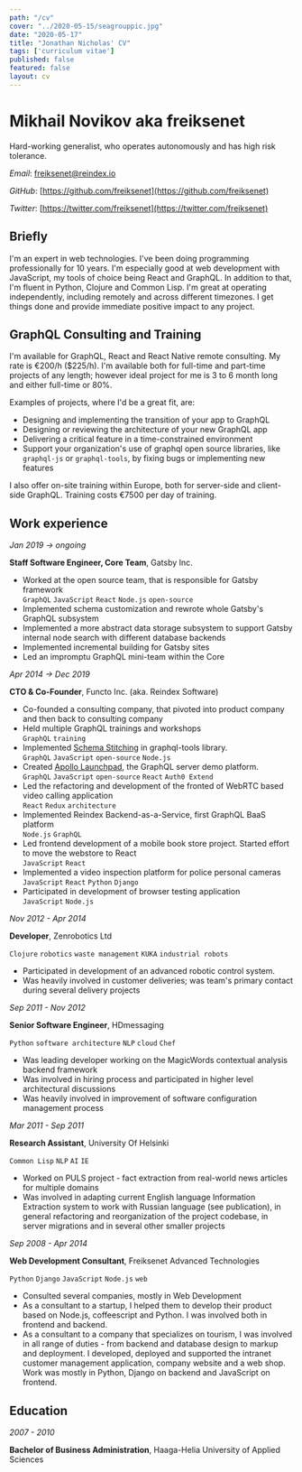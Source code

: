 ```yaml
---
path: "/cv"
cover: "../2020-05-15/seagrouppic.jpg"
date: "2020-05-17"
title: "Jonathan Nicholas' CV"
tags: ['curriculum vitae']
published: false
featured: false
layout: cv
---
```

# Mikhail Novikov aka freiksenet
Hard-working generalist, who operates autonomously and has high risk tolerance.

*Email*: freiksenet@reindex.io

*GitHub*: [https://github.com/freiksenet](https://github.com/freiksenet)

*Twitter*: [https://twitter.com/freiksenet](https://twitter.com/freiksenet)

## Briefly

I'm an expert in web technologies. I've been doing programming professionally for 10 years. I'm especially good at web development with JavaScript, my tools of choice being React and GraphQL. In addition to that, I'm fluent in Python, Clojure and Common Lisp. I'm great at operating independently, including remotely and across different timezones. I get things done and provide immediate positive impact to any project.

## GraphQL Consulting and Training

I'm available for GraphQL, React and React Native remote consulting. My rate is €200/h ($225/h). I'm available both for full-time and part-time projects of any length; however ideal project for me is 3 to 6 month long and either full-time or 80%.

Examples of projects, where I'd be a great fit, are:

* Designing and implementing the transition of your app to GraphQL
* Designing or reviewing the architecture of your new GraphQL app
* Delivering a critical feature in a time-constrained environment
* Support your organization's use of graphql open source libraries, like `graphql-js` or `graphql-tools`, by fixing bugs or implementing new features

I also offer on-site training within Europe, both for server-side and client-side GraphQL. Training costs €7500 per day of training.

## Work experience

*Jan 2019 -> ongoing*

__Staff Software Engineer, Core Team__, Gatsby Inc.

- Worked at the open source team, that is responsible for Gatsby framework <br/> `GraphQL` `JavaScript` `React` `Node.js` `open-source`
- Implemented schema customization and rewrote whole Gatsby's GraphQL subsystem
- Implemented a more abstract data storage subsystem to support Gatsby internal node search with different database backends
- Implemented incremental building for Gatsby sites
- Led an impromptu GraphQL mini-team within the Core

*Apr 2014 -> Dec 2019*

__CTO & Co-Founder__, Functo Inc. (aka. Reindex Software)

- Co-founded a consulting company, that pivoted into product company and then back to consulting company
- Held multiple GraphQL trainings and workshops <br/> `GraphQL` `training`
- Implemented [Schema Stitching](https://dev-blog.apollodata.com/graphql-schema-stitching-8af23354ac37) in graphql-tools library. <br/>
`GraphQL` `JavaScript` `open-source` `Node.js`
- Created [Apollo Launchpad](https://dev-blog.apollodata.com/introducing-launchpad-the-graphql-server-demo-platform-cc4e7481fcba), the GraphQL server demo platform. <br/>
`GraphQL` `JavaScript` `open-source` `React` `Auth0 Extend`
- Led the refactoring and development of the fronted of WebRTC based video calling application <br/> `React` `Redux` `architecture`
- Implemented Reindex Backend-as-a-Service, first GraphQL BaaS platform <br/>
`Node.js` `GraphQL`
- Led frontend development of a mobile book store project. Started effort to move the webstore to React <br/> `JavaScript` `React`
- Implemented a video inspection platform for police personal cameras <br/>
`JavaScript` `React` `Python` `Django`
- Participated in development of browser testing application <br/>
`JavaScript` `Node.js`

*Nov 2012 - Apr 2014*

__Developer__, Zenrobotics Ltd

`Clojure` `robotics` `waste management` `KUKA` `industrial robots`

- Participated in development of an advanced robotic control system.
- Was heavily involved in customer deliveries; was team's primary contact during several delivery projects

*Sep 2011 - Nov 2012*

__Senior Software Engineer__, HDmessaging

`Python` `software architecture` `NLP` `cloud` `Chef`

- Was leading developer working on the MagicWords contextual analysis backend framework
- Was involved in hiring process and participated in higher level architectural discussions
- Was heavily involved in improvement of software configuration management process


*Mar 2011 - Sep 2011*

__Research Assistant__, University Of Helsinki

`Common Lisp` `NLP` `AI` `IE`

- Worked on PULS project - fact extraction from real-world news articles for multiple domains
- Was involved in adapting current English language Information Extraction system to work with Russian language (see publication), in general refactoring and reorganization of the project codebase, in server migrations and in several other smaller projects


*Sep 2008 - Apr 2014*

__Web Development Consultant__, Freiksenet Advanced Technologies

`Python` `Django` `JavaScript` `Node.js` `web`

- Consulted several companies, mostly in Web Development
- As a consultant to a startup, I helped them to develop their product based on Node.js, coffeescript and Python. I was involved both in frontend and backend.
- As a consultant to a company that specializes on tourism, I was involved in all range of duties - from backend and database design to markup and deployment. I developed, deployed and supported the intranet customer management application, company website and a web shop. Work was mostly in Python, Django on backend and JavaScript on frontend.



## Education

*2007 - 2010*

__Bachelor of Business Administration__, Haaga-Helia University of Applied Sciences


<!-- ### Footer

Last updated: March 2018 -->
